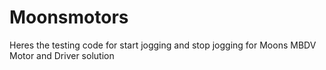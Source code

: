 # Moonsmotors
Heres the testing code for start jogging and stop jogging for Moons MBDV Motor and Driver solution
